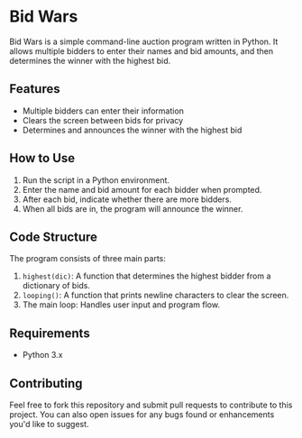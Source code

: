# Bid Wars

Bid Wars is a simple command-line auction program written in Python. It allows multiple bidders to enter their names and bid amounts, and then determines the winner with the highest bid.

## Features

- Multiple bidders can enter their information
- Clears the screen between bids for privacy
- Determines and announces the winner with the highest bid

## How to Use

1. Run the script in a Python environment.
2. Enter the name and bid amount for each bidder when prompted.
3. After each bid, indicate whether there are more bidders.
4. When all bids are in, the program will announce the winner.

## Code Structure

The program consists of three main parts:

1. `highest(dic)`: A function that determines the highest bidder from a dictionary of bids.
2. `looping()`: A function that prints newline characters to clear the screen.
3. The main loop: Handles user input and program flow.

## Requirements

- Python 3.x

## Contributing

Feel free to fork this repository and submit pull requests to contribute to this project. You can also open issues for any bugs found or enhancements you'd like to suggest.
